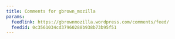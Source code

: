 ```yaml
---
title: Comments for gbrown_mozilla
params:
  feedlink: https://gbrownmozilla.wordpress.com/comments/feed/
  feedid: 0c3561034cd37960288b938b73b95f51
---
```

